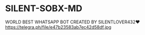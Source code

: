# SILENT-SOBX-MD
WORLD BEST WHATSAPP BOT CREATED BY SILENTLOVER432♥️
https://telegra.ph/file/e47b23583ab7ec42d58df.jpg
